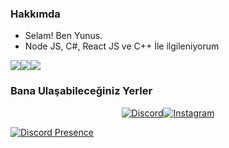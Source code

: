 <h3>Hakkımda</h3>

- Selam! Ben Yunus.
- Node JS, C#, React JS ve C++ İle ilgileniyorum

<img src="https://img.shields.io/badge/HTML-239120?style=for-the-badge&logo=html5&logoColor=white"/><img src="https://img.shields.io/badge/CSS-239120?&style=for-the-badge&logo=css3&logoColor=white"/><img src="https://img.shields.io/badge/JavaScript-323330?style=for-the-badge&logo=javascript&logoColor=F7DF1E"/>
<h3>Bana Ulaşabileceğiniz Yerler</h3>
<div align="center"> <a href="https://discord.gg/miustra"><img src="https://img.shields.io/badge/Discord-7289DA?style=for-the-badge&logo=discord&logoColor=white" alt="Discord" /></a><a href="https://www.instagram.com/lostfxo/"><img src="https://img.shields.io/badge/Instagram-E4405F?style=for-the-badge&logo=instagram&logoColor=white" alt="Instagram" /></a></div>

[![Discord Presence](https://lanyard.cnrad.dev/api/881342328730714122)](https://discord.com/users/881342328730714122)
